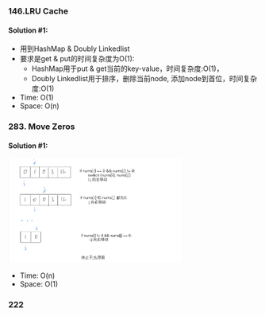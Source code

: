 ### 146.LRU Cache
#### Solution #1:
* 用到HashMap & Doubly Linkedlist
* 要求是get & put的时间复杂度为O(1):
  * HashMap用于put & get当前的key-value，时间复杂度:O(1)，
  * Doubly Linkedlist用于排序，删除当前node, 添加node到首位，时间复杂度:O(1)
* Time: O(1)
* Space: O(n)

### 283. Move Zeros
#### Solution #1:
<h>
  <img src="https://github.com/HackBL/Leetcode/blob/main/Images/283.png" width=70% height=70%>
</h>

* Time: O(n)
* Space: O(1)

### 222
